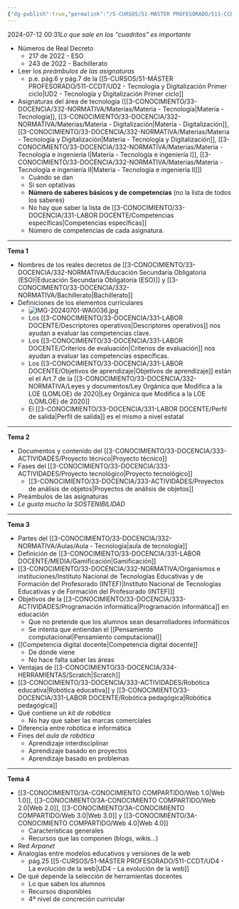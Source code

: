 ```yaml
---
{"dg-publish":true,"permalink":"/5-CURSOS/51-MÁSTER PROFESORADO/511-CCDT/Contenidos examen CCDT/"}
---
```


2024-07-12 00:31*Lo que sale en los "cuadritos" es importante*

- Números de Real Decreto
	- 217 de 2022 - ESO
	- 243 de 2022 - Bachillerato
- Leer los *preámbulos de las asignaturas*
	- p.e. pág.6 y pág.7 de la [[5-CURSOS/51-MÁSTER PROFESORADO/511-CCDT/UD2 - Tecnología y Digitalización Primer ciclo\|UD2 - Tecnología y Digitalización Primer ciclo]]
- Asignaturas del área de tecnología ([[3-CONOCIMIENTO/33-DOCENCIA/332-NORMATIVA/Materias/Materia - Tecnología\|Materia - Tecnología]], [[3-CONOCIMIENTO/33-DOCENCIA/332-NORMATIVA/Materias/Materia - Digitalización\|Materia - Digitalización]], [[3-CONOCIMIENTO/33-DOCENCIA/332-NORMATIVA/Materias/Materia - Tecnología y Digitalización\|Materia - Tecnología y Digitalización]], [[3-CONOCIMIENTO/33-DOCENCIA/332-NORMATIVA/Materias/Materia - Tecnología e ingeniería I\|Materia - Tecnología e ingeniería I]], [[3-CONOCIMIENTO/33-DOCENCIA/332-NORMATIVA/Materias/Materia - Tecnología e ingeniería II\|Materia - Tecnología e ingeniería II]])
	- Cuándo se dan
	- Si son optativas
	- **Número de saberes básicos y de competencias** (no la lista de todos los saberes)
	- No hay que saber la lista de [[3-CONOCIMIENTO/33-DOCENCIA/331-LABOR DOCENTE/Competencias específicas\|Competencias específicas]]
	- Número de competencias de cada asignatura.
---
**Tema 1**
- Nombres de los reales decretos de [[3-CONOCIMIENTO/33-DOCENCIA/332-NORMATIVA/Educación Secundaria Obligatoria (ESO)\|Educación Secundaria Obligatoria (ESO)]] y [[3-CONOCIMIENTO/33-DOCENCIA/332-NORMATIVA/Bachillerato\|Bachillerato]]
- Definiciones de los elementos curriculares
	- ![IMG-20240701-WA0036.jpg](/img/user/MEDIA/IMG-20240701-WA0036.jpg)
	- Los [[3-CONOCIMIENTO/33-DOCENCIA/331-LABOR DOCENTE/Descriptores operativos\|Descriptores operativos]] nos ayudan a evaluar las competencias clave. 
	- Los [[3-CONOCIMIENTO/33-DOCENCIA/331-LABOR DOCENTE/Criterios de evaluación\|Criterios de evaluación]] nos ayudan a evaluar las competencias específicas.
	- Los [[3-CONOCIMIENTO/33-DOCENCIA/331-LABOR DOCENTE/Objetivos de aprendizaje\|Objetivos de aprendizaje]] están el el Art.7 de la [[3-CONOCIMIENTO/33-DOCENCIA/332-NORMATIVA/Leyes y documentos/Ley Orgánica que Modifica a la LOE (LOMLOE) de 2020\|Ley Orgánica que Modifica a la LOE (LOMLOE) de 2020]]
	- El [[3-CONOCIMIENTO/33-DOCENCIA/331-LABOR DOCENTE/Perfil de salida\|Perfil de salida]] es el mismo a nivel estatal
---
**Tema 2**
- Documentos y contenido del [[3-CONOCIMIENTO/33-DOCENCIA/333-ACTIVIDADES/Proyecto técnico\|Proyecto técnico]]
- Fases del [[3-CONOCIMIENTO/33-DOCENCIA/333-ACTIVIDADES/Proyecto tecnológico\|Proyecto tecnológico]]
	- [[3-CONOCIMIENTO/33-DOCENCIA/333-ACTIVIDADES/Proyectos de análisis de objetos\|Proyectos de análisis de objetos]]
- Preámbulos de las asignaturas
- *Le gusta mucho la SOSTENIBILIDAD*
---
**Tema 3**
- Partes del [[3-CONOCIMIENTO/33-DOCENCIA/332-NORMATIVA/Aulas/Aula - Tecnología\|aula de tecnología]]
- Definición de [[3-CONOCIMIENTO/33-DOCENCIA/331-LABOR DOCENTE/MEDIA/Gamificación\|Gamificación]]
- [[3-CONOCIMIENTO/33-DOCENCIA/332-NORMATIVA/Organismos e instituciones/Instituto Nacional de Tecnologías Educativas y de Formación del Profesorado (INTEF)\|Instituto Nacional de Tecnologías Educativas y de Formación del Profesorado (INTEF)]]
- Objetivos de la [[3-CONOCIMIENTO/33-DOCENCIA/333-ACTIVIDADES/Programación informática\|Programación informática]] en educación
	- Que no pretende que los alumnos sean desarrolladores informáticos
	- Se intenta que entiendan el [[Pensamiento computacional\|Pensamiento computacional]]
- [[Competencia digital docente\|Competencia digital docente]]
	- De dónde viene
	- No hace falta saber las áreas
- Ventajas de [[3-CONOCIMIENTO/33-DOCENCIA/334-HERRAMIENTAS/Scratch\|Scratch]]
- [[3-CONOCIMIENTO/33-DOCENCIA/333-ACTIVIDADES/Robótica educativa\|Robótica educativa]] y [[3-CONOCIMIENTO/33-DOCENCIA/331-LABOR DOCENTE/Robótica pedagógica\|Robótica pedagógica]]
- Qué contiene un *kit de robótica*
	- No hay que saber las marcas comerciales
- Diferencia entre robótica e informática
- Fines del *aula de robótica*
	- Aprendizaje interdisciplinar
	- Aprendizaje basado en proyectos
	- Aprendizaje basado en problemas
---
**Tema 4**
- [[3-CONOCIMIENTO/3A-CONOCIMIENTO COMPARTIDO/Web 1.0\|Web 1.0]], [[3-CONOCIMIENTO/3A-CONOCIMIENTO COMPARTIDO/Web 2.0\|Web 2.0]], [[3-CONOCIMIENTO/3A-CONOCIMIENTO COMPARTIDO/Web 3.0\|Web 3.0]] y [[3-CONOCIMIENTO/3A-CONOCIMIENTO COMPARTIDO/Web 4.0\|Web 4.0]]
	- Características generales
	- Recursos que las componen (blogs, wikis...)
- Red *Arpanet*
- Analogías entre modelos educativos y versiones de la web
	- pág.25 [[5-CURSOS/51-MÁSTER PROFESORADO/511-CCDT/UD4 - La evolución de la web\|UD4 - La evolución de la web]]
- De qué depende la selección de herramientas docentes
	- Lo que saben los alumnos
	- Recursos disponibles
	- 4º nivel de concreción curricular